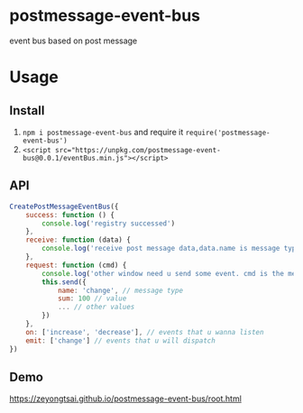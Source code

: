 <!--
 * @Author: caizeyong
 * @Date: 2019-11-13 09:11:50
 * @Description: readme
 -->
# postmessage-event-bus
event bus based on post message

# Usage

## Install
1. ```npm i postmessage-event-bus``` and require it ```require('postmessage-event-bus')```
2. ```<script src="https://unpkg.com/postmessage-event-bus@0.0.1/eventBus.min.js"></script>```

## API
```javascript
CreatePostMessageEventBus({
    success: function () {
        console.log('registry successed')
    },
    receive: function (data) {
        console.log('receive post message data,data.name is message type', data, data.name)
    },
    request: function (cmd) {
        console.log('other window need u send some event. cmd is the message type', cmd)
        this.send({
            name: 'change', // message type
            sum: 100 // value
            ... // other values
        })
    },
    on: ['increase', 'decrease'], // events that u wanna listen
    emit: ['change'] // events that u will dispatch
})
```

## Demo
https://zeyongtsai.github.io/postmessage-event-bus/root.html